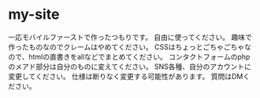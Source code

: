 # my-site
一応モバイルファーストで作ったつもりです。
自由に使ってください。
趣味で作ったものなのでクレームはやめてください。
CSSはちょっとごちゃごちゃなので、htmlの直書きをallなどでまとめてください。
コンタクトフォームのphpのメアド部分は自分のものに変えてください。
SNS各種、自分のアカウントに変更してください。
仕様は断りなく変更する可能性があります。
質問はDMください。
